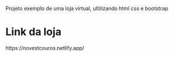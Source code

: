 Projeto exemplo de uma loja virtual, ultilizando html css e bootstrap


<h1>Link da loja</h1>
https://novestcouros.netlify.app/
